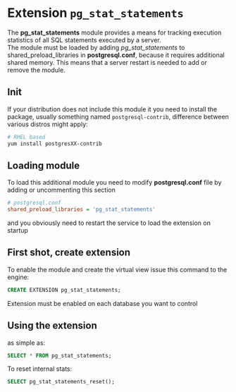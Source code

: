 # Extension `pg_stat_statements`
The **pg_stat_statements** module provides a means for tracking execution statistics of all SQL statements executed by a server.  
The module must be loaded by adding _pg_stat_statements_ to shared_preload_libraries in **postgresql.conf**,
because it requires additional shared memory. This means that a server restart is needed to add or remove the module.

## Init
If your distribution does not include this module it you need to install the package, usually something named `postgresql-contrib`,
difference between various distros might apply:
```sh
# RHEL based
yum install postgresXX-contrib
```

## Loading module
To load this additional module you need to modify **postgresql.conf** file by adding or uncommenting this section
```ini
# postgresql.conf
shared_preload_libraries = 'pg_stat_statements'
```
and you obviously need to restart the service to load the extension on startup

## First shot, create extension
To enable the module and create the virtual view issue this command to the engine:
```sql
CREATE EXTENSION pg_stat_statements;
```
Extension must be enabled on each database you want to control


## Using the extension
as simple as:
```sql
SELECT * FROM pg_stat_statements;
```
To reset internal stats:
```sql
SELECT pg_stat_statements_reset();
```
